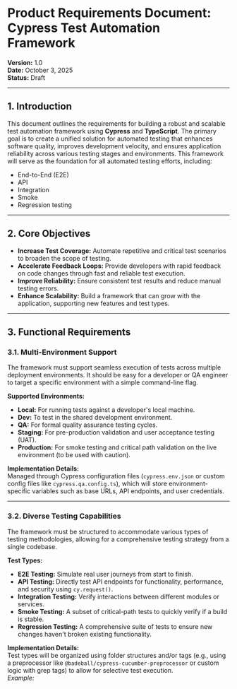 # Product Requirements Document: Cypress Test Automation Framework

**Version:** 1.0  
**Date:** October 3, 2025  
**Status:** Draft

---

## 1. Introduction

This document outlines the requirements for building a robust and scalable test automation framework using **Cypress** and **TypeScript**. The primary goal is to create a unified solution for automated testing that enhances software quality, improves development velocity, and ensures application reliability across various testing stages and environments. This framework will serve as the foundation for all automated testing efforts, including:

- End-to-End (E2E)
- API
- Integration
- Smoke
- Regression testing

---

## 2. Core Objectives

- **Increase Test Coverage:** Automate repetitive and critical test scenarios to broaden the scope of testing.
- **Accelerate Feedback Loops:** Provide developers with rapid feedback on code changes through fast and reliable test execution.
- **Improve Reliability:** Ensure consistent test results and reduce manual testing errors.
- **Enhance Scalability:** Build a framework that can grow with the application, supporting new features and test types.

---

## 3. Functional Requirements

### 3.1. Multi-Environment Support

The framework must support seamless execution of tests across multiple deployment environments. It should be easy for a developer or QA engineer to target a specific environment with a simple command-line flag.

**Supported Environments:**
- **Local:** For running tests against a developer's local machine.
- **Dev:** To test in the shared development environment.
- **QA:** For formal quality assurance testing cycles.
- **Staging:** For pre-production validation and user acceptance testing (UAT).
- **Production:** For smoke testing and critical path validation on the live environment (to be used with caution).

**Implementation Details:**  
Managed through Cypress configuration files (`cypress.env.json` or custom config files like `cypress.qa.config.ts`), which will store environment-specific variables such as base URLs, API endpoints, and user credentials.

---

### 3.2. Diverse Testing Capabilities

The framework must be structured to accommodate various types of testing methodologies, allowing for a comprehensive testing strategy from a single codebase.

**Test Types:**
- **E2E Testing:** Simulate real user journeys from start to finish.
- **API Testing:** Directly test API endpoints for functionality, performance, and security using `cy.request()`.
- **Integration Testing:** Verify interactions between different modules or services.
- **Smoke Testing:** A subset of critical-path tests to quickly verify if a build is stable.
- **Regression Testing:** A comprehensive suite of tests to ensure new changes haven't broken existing functionality.

**Implementation Details:**  
Test types will be organized using folder structures and/or tags (e.g., using a preprocessor like `@badeball/cypress-cucumber-preprocessor` or custom logic with grep tags) to allow for selective test execution.  
_Example:_  
